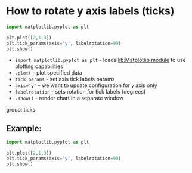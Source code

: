 # How to rotate y axis labels (ticks)

```python
import matplotlib.pyplot as plt

plt.plot([2,1,3])
plt.tick_params(axis='y', labelrotation=90)
plt.show()
```

- `import matplotlib.pyplot as plt` - loads [lib:Matplotlib module](python-matplotlib/how-to-install-matplotlib-python-lib-in-ubuntu-ubuntuversion) to use plotting capabilities
- `.plot(` - plot specified data
- `tick_params` - set axis tick labels params
- `axis='y'` - we want to update configuration for `y` axis only
- `labelrotation` - sets rotation for tick labels (degrees)
- `.show()` - render chart in a separate window

group: ticks

## Example: 
```python
import matplotlib.pyplot as plt

plt.plot([2,1,3])
plt.tick_params(axis='y', labelrotation=90)
plt.show()
```

